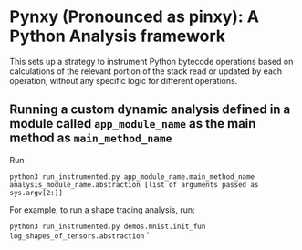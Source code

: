 # Pynxy (Pronounced as pinxy): A Python Analysis framework 
This sets up a strategy to instrument Python bytecode operations based on calculations of the relevant portion of the stack read or updated by each operation, without any specific logic for different operations.

## Running a custom dynamic analysis defined in a module called `app_module_name` as the main method as `main_method_name`
Run 

`python3 run_instrumented.py app_module_name.main_method_name analysis_module_name.abstraction [list of arguments passed as sys.argv[2:]]`

For example, to run a shape tracing analysis, run:

`python3 run_instrumented.py demos.mnist.init_fun log_shapes_of_tensors.abstraction`
`